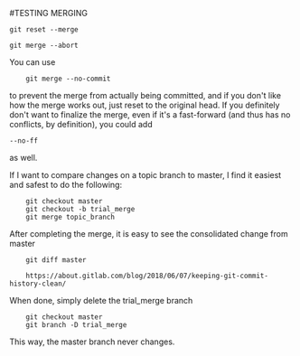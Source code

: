 
#TESTING MERGING

	git reset --merge

	git merge --abort

You can use

		git merge --no-commit

to prevent the merge from actually being committed, and if you don't like how the merge works out, just reset to the original head.
If you definitely don't want to finalize the merge, even if it's a fast-forward (and thus has no conflicts, by definition), you could add

	--no-ff

as well.

If I want to compare changes on a topic branch to master, I find it easiest and safest to do the following:

		git checkout master
		git checkout -b trial_merge
		git merge topic_branch

After completing the merge, it is easy to see the consolidated change from master

		git diff master

		https://about.gitlab.com/blog/2018/06/07/keeping-git-commit-history-clean/

When done, simply delete the trial_merge branch

		git checkout master
		git branch -D trial_merge

This way, the master branch never changes.

